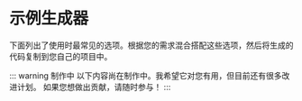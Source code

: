 # 示例生成器

下面列出了使用时最常见的选项。根据您的需求混合搭配这些选项，然后将生成的代码复制到您自己的项目中。

::: warning 制作中
以下内容尚在制作中。我希望它对您有用，但目前还有很多改进计划。
如果您想做出贡献，请随时参与！
:::

<sandbox-container></sandbox-container>
